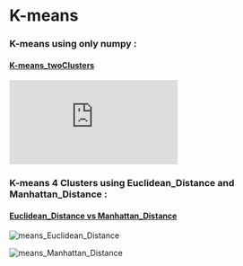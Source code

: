 # K-means  

### K-means   using only numpy :

#### [K-means_twoClusters](https://github.com/karimkalimu/Machine_learning_Algorithms.github.io/blob/master/Linear-QuadraticRegression/Linear_Regression.py)

![K-means_twoClusters](https://github.com/karimkalimu/Machine_learning_Algorithms.github.io/blob/master/K_means/K_means_twoClusters.py)



### K-means  4 Clusters using Euclidean_Distance and Manhattan_Distance :

#### [Euclidean_Distance vs Manhattan_Distance](https://github.com/karimkalimu/Machine_learning_Algorithms.github.io/blob/master/K_means/K_means_EuclideanVsManhattan.py)
![means_Euclidean_Distance](https://github.com/karimkalimu/Machine_learning_Algorithms.github.io/blob/master/K_means/GIFS/K-means_Euclidean_Distance.gif)

![means_Manhattan_Distance](https://github.com/karimkalimu/Machine_learning_Algorithms.github.io/blob/master/K_means/GIFS/K-means_Manhattan_Distance.gif)





